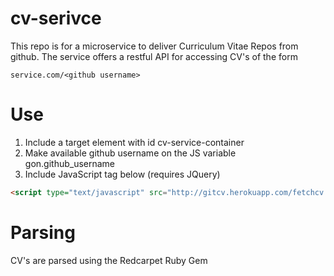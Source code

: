 cv-serivce
==========

This repo is for a microservice to deliver Curriculum Vitae Repos from github.
The service offers a restful API for accessing CV's of the form

```
service.com/<github username>
```

Use
===
1. Include a target element with id cv-service-container
2. Make available github username on the JS variable gon.github_username
3. Include JavaScript tag below (requires JQuery)

```html
<script type="text/javascript" src="http://gitcv.herokuapp.com/fetchcv.js"></script>
```

Parsing
=======
CV's are parsed using the Redcarpet Ruby Gem
